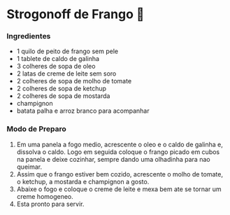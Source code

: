 # Strogonoff de Frango :chicken:

### Ingredientes

- 1 quilo de peito de frango sem pele
- 1 tablete de caldo de galinha
- 3 colheres de sopa de oleo
- 2 latas de creme de leite sem soro
- 2 colheres de sopa de molho de tomate
- 2 colheres de sopa de ketchup
- 2 colheres de sopa de mostarda
- champignon
- batata palha e arroz branco para acompanhar

### Modo de Preparo

1. Em uma panela a fogo medio, acrescente o oleo e o caldo de galinha e, dissolva o caldo. Logo em seguida coloque o frango picado em cubos na panela e deixe cozinhar, sempre dando uma olhadinha para nao queimar.
2. Assim que o frango estiver bem cozido, acrescente o molho de tomate, o ketchup, a mostarda e champignon a gosto.
3. Abaixe o fogo e coloque o creme de leite e mexa bem ate se tornar um creme homogeneo.
4. Esta pronto para servir. 






